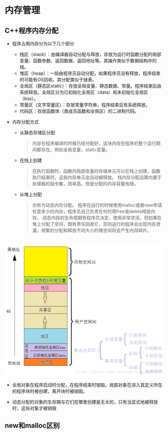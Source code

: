 # 内存管理

## C++程序内存分配

- 程序占用内存分为以下几个部分
  - 栈区（stack）：由编译器自动分配与释放，存放为运行时函数分配的局部变量、函数参数、返回数据、返回地址等。其操作类似于数据结构中的栈。
  - 堆区（heap）：一般由程序员自动分配，如果程序员没有释放，程序结束时可能有OS回收。其分配类似于链表。
  - 全局区（静态区static）：存放全局变量、静态数据、常量。程序结束后由系统释放。全局区分为已初始化全局区（data）和未初始化全局区（bss）。
  - 常量区（文字常量区）：存放常量字符串，程序结束后有系统释放。
  - 代码区：存放函数体（类成员函数和全局区）的二进制代码。





- 内存分配方式

  - 从静态存储区分配

    > 内存在程序编译的时候已经分配好，这块内存在程序的整个运行期间都存在。例如全局变量，static变量。

  - 在栈上创建

    > 在执行函数时，函数内局部变量的存储单元可以在栈上创建，函数执行结束时，这些内存单元会自动被释放。
    > 栈内存分配运算内置于处理器的指令集，效率高，但是分配的内存容量有限。

  - 从堆上分配

    > 亦称为动态内存分配。
    > 程序在运行的时候使用malloc或者new申请任意多少的内存，程序员自己负责在何时用free或delete释放内存。
    > 动态内存的生命周期有程序员决定，使用非常灵活，但如果在堆上分配了空间，既有责任回收它，否则运行的程序会出现内存泄漏，频繁的分配和释放不同大小的堆空间将会产生内存碎片。



​                               ![内存分配图](img/内存分配图.png)  



- 全局对象在程序启动时分配，在程序结束时销毁。局部对象在进入其定义所在的程序块时被创建，离开块时被销毁。

- 动态分配的对象的生存期与它们在哪里创建是无关的，只有当显式地被释放时，这些对象才被销毁





## new和malloc区别



